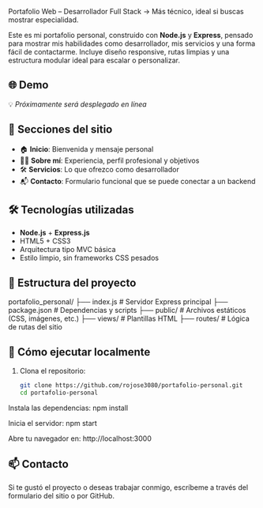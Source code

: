 Portafolio Web – Desarrollador Full Stack
→ Más técnico, ideal si buscas mostrar especialidad.

Este es mi portafolio personal, construido con **Node.js** y **Express**, pensado para mostrar mis habilidades como desarrollador, mis servicios y una forma fácil de contactarme. Incluye diseño responsive, rutas limpias y una estructura modular ideal para escalar o personalizar.

## 🌐 Demo
💡 *Próximamente será desplegado en línea*

## 📌 Secciones del sitio
- 🏠 **Inicio**: Bienvenida y mensaje personal  
- 👨‍💻 **Sobre mí**: Experiencia, perfil profesional y objetivos  
- 🛠️ **Servicios**: Lo que ofrezco como desarrollador  
- 📬 **Contacto**: Formulario funcional que se puede conectar a un backend  

## 🛠 Tecnologías utilizadas
- **Node.js** + **Express.js**
- HTML5 + CSS3
- Arquitectura tipo MVC básica
- Estilo limpio, sin frameworks CSS pesados

## 📁 Estructura del proyecto
portafolio_personal/
├── index.js # Servidor Express principal
├── package.json # Dependencias y scripts
├── public/ # Archivos estáticos (CSS, imágenes, etc.)
├── views/ # Plantillas HTML
├── routes/ # Lógica de rutas del sitio


## 🚀 Cómo ejecutar localmente

1. Clona el repositorio:
   ```bash
   git clone https://github.com/rojose3080/portafolio-personal.git
   cd portafolio-personal

Instala las dependencias:
npm install

Inicia el servidor:
npm start

Abre tu navegador en: http://localhost:3000

## 📫 Contacto
Si te gustó el proyecto o deseas trabajar conmigo, escríbeme a través del formulario del sitio o por GitHub.

